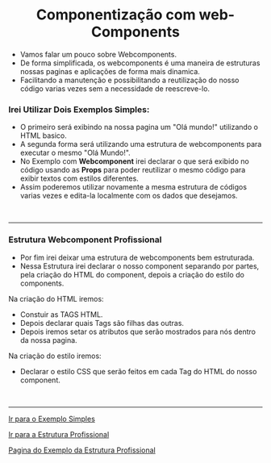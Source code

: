 <h1 align="center">Componentização com web-Components</h1>

- Vamos falar um pouco sobre Webcomponents.
- De forma simplificada, os webcomponents é uma maneira de estruturas nossas paginas e aplicações de forma mais dinamica.
- Facilitando a manutenção e possibilitando a reutilização do nosso código varias vezes sem a necessidade de reescreve-lo.

<h3>Irei Utilizar Dois Exemplos Simples:</h3>
  
  - O primeiro será exibindo na nossa pagina um "Olá mundo!" utilizando o HTML basico.
  - A segunda forma será utilizando uma estrutura de webcomponents para executar o mesmo "Olá Mundo!".
  - No Exemplo com **Webcomponent** irei declarar o que será exibido no código usando as **Props** para poder reutilizar o mesmo código para exibir textos com estilos diferentes.
  - Assim poderemos utilizar novamente a mesma estrutura de códigos varias vezes e edita-la localmente com os dados que desejamos.
  
<br>

___
<h3>Estrutura Webcomponent Profissional</h3>
  
  - Por fim irei deixar uma estrutura de webcomponents bem estruturada.
  - Nessa Estrutura irei declarar o nosso component separando por partes, pela criação do HTML do component, depois a criação do estilo do components.

  Na criação do HTML iremos:
  - Constuir as TAGS HTML.   
  - Depois declarar quais Tags são filhas das outras.
  - Depois iremos setar os atributos que serão mostrados para nós 
    dentro da nossa pagina.

  Na criação do estilo iremos:
  - Declarar o estilo CSS que serão feitos em cada Tag do HTML do nosso component.

<br>

___
[Ir para o Exemplo Simples](https://github.com/henferreirapro/estudos-angular/blob/1-web-components-no-front-end/1-web-components/exemplo-simples.md)

[Ir para a Estrutura Profissional](https://github.com/henferreirapro/estudos-angular/blob/1-web-components-no-front-end/1-web-components/exemplo-estrutura-profissional.md)

[Pagina do Exemplo da Estrutura Profissional](https://henferreirapro.github.io/estudos-angular/)